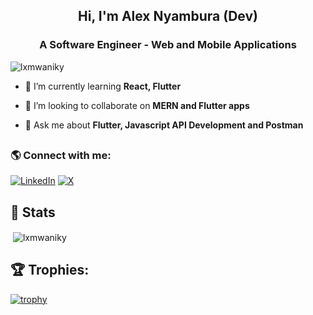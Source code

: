 <h2 align="center">Hi, I'm Alex Nyambura (Dev)</h2>
<h3 align="center">A Software Engineer - Web and Mobile Applications</h3>
<p align="left"> <img src="https://komarev.com/ghpvc/?username=lxmwaniky&label=Profile%20views&color=0e75b6&style=flat" alt="lxmwaniky" /> </p>

- 🌱 I’m currently learning **React, Flutter**

- 👯 I’m looking to collaborate on **MERN and Flutter apps**

- 💬 Ask me about **Flutter, Javascript API Development and Postman**

## <h3 align="left"> 🌎 Connect with me:</h3> 

[![LinkedIn](https://img.shields.io/badge/LinkedIn-%230077B5.svg?logo=linkedin&logoColor=white)](https://linkedin.com/in/lxmwaniky)
[![X](https://img.shields.io/badge/X-black.svg?logo=X&logoColor=white)](https://x.com/lxmwaniky)

## 🎯 Stats
<p>&nbsp;<img align="center" src="https://github-readme-stats.vercel.app/api?username=lxmwaniky&show_icons=true&locale=en&theme=dracula" alt="lxmwaniky" /></p>


## 🏆 Trophies:
[![trophy](https://github-profile-trophy.vercel.app/?username=lxmwaniky&theme=dracula)](https://github.com/ryo-ma/github-profile-trophy)
